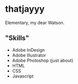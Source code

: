 # thatjayyy
Elementary, my dear Watson.

## "Skills"
- Adobe InDesign
- Adobe Illustrator
- Adobe Photoshop (just about)
- HTML
- CSS
- Javascript
